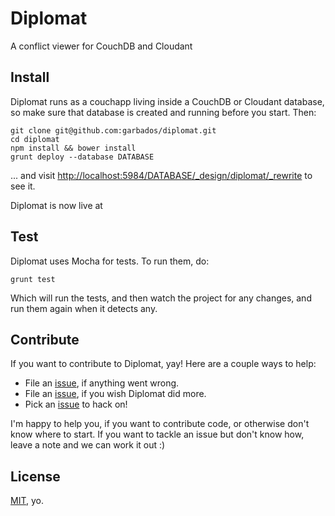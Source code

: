 # Diplomat

[issues]: https://github.com/garbados/diplomat/issues
[license]: http://opensource.org/licenses/MIT

A conflict viewer for CouchDB and Cloudant

## Install

Diplomat runs as a couchapp living inside a CouchDB or Cloudant database, so make sure that database is created and running before you start. Then:

    git clone git@github.com:garbados/diplomat.git
    cd diplomat
    npm install && bower install
    grunt deploy --database DATABASE

... and visit <http://localhost:5984/DATABASE/_design/diplomat/_rewrite> to see it.

Diplomat is now live at 

## Test

Diplomat uses Mocha for tests. To run them, do:

    grunt test

Which will run the tests, and then watch the project for any changes, and run them again when it detects any.

## Contribute

If you want to contribute to Diplomat, yay! Here are a couple ways to help:

* File an [issue][issues], if anything went wrong.
* File an [issue][issues], if you wish Diplomat did more.
* Pick an [issue][issues] to hack on!

I'm happy to help you, if you want to contribute code, or otherwise don't know where to start. If you want to tackle an issue but don't know how, leave a note and we can work it out :)

## License

[MIT][license], yo.
